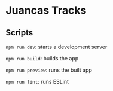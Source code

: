 # Juancas Tracks

## Scripts

`npm run dev`: starts a development server

`npm run build`: builds the app

`npm run preview`: runs the built app

`npm run lint`: runs ESLint
